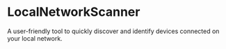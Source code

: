 # LocalNetworkScanner
A user-friendly tool to quickly discover and identify devices connected on your local network.
